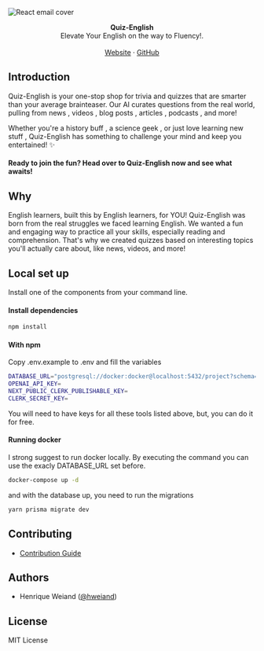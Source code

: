![React email cover](https://quiz-english.com/quiz-english.png)

<div align="center"><strong>Quiz-English</strong></div>
<div align="center">Elevate Your English on the way to Fluency!.</div>
<br />
<div align="center">
<a href="https://quiz-english.com/">Website</a> 
<span> · </span>
<a href="https://github.com/henriqueweiand/quiz-english">GitHub</a> 
</div>

## Introduction

Quiz-English is your one-stop shop for trivia and quizzes that are smarter than your average brainteaser. Our AI curates questions from the real world, pulling from news , videos , blog posts ️, articles , podcasts , and more!

Whether you're a history buff , a science geek , or just love learning new stuff , Quiz-English has something to challenge your mind and keep you entertained! ✨

#### Ready to join the fun? Head over to Quiz-English now and see what awaits!

## Why

English learners, built this by English learners, for YOU! Quiz-English was born from the real struggles we faced learning English. We wanted a fun and engaging way to practice all your skills, especially reading and comprehension. That's why we created quizzes based on interesting topics you'll actually care about, like news, videos, and more!

## Local set up

Install one of the components from your command line.

#### Install dependencies

```sh
npm install
```

#### With npm

Copy .env.example to .env and fill the variables

```sh
DATABASE_URL="postgresql://docker:docker@localhost:5432/project?schema=public"
OPENAI_API_KEY=
NEXT_PUBLIC_CLERK_PUBLISHABLE_KEY=
CLERK_SECRET_KEY=
```

You will need to have keys for all these tools listed above, but, you can do it for free.

#### Running docker

I strong suggest to run docker locally. By executing the command you can use the exacly DATABASE_URL set before.

```sh
docker-compose up -d
```

and with the database up, you need to run the migrations

```sh
yarn prisma migrate dev
```

## Contributing

- [Contribution Guide](https://github.com/henriqueweiand/quiz-english/blob/main/CONTRIBUTING.md)

## Authors

- Henrique Weiand ([@hweiand](https://github.com/henriqueweiand))

## License

MIT License
